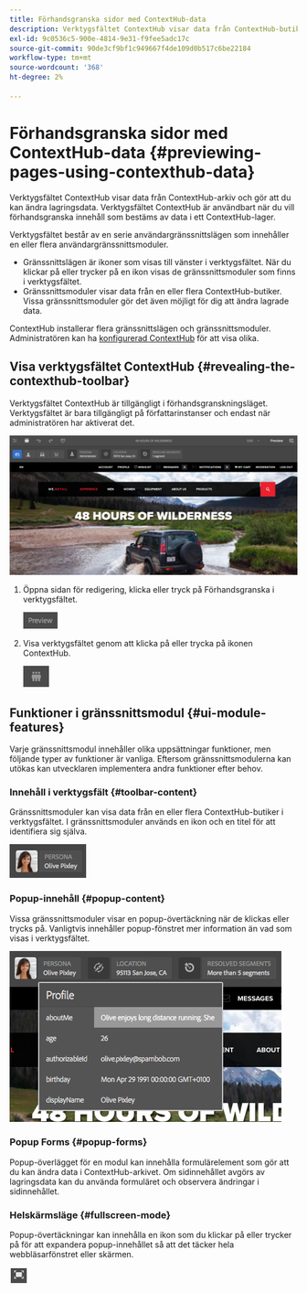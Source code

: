 ```yaml
---
title: Förhandsgranska sidor med ContextHub-data
description: Verktygsfältet ContextHub visar data från ContextHub-butiker och gör att du kan ändra lagringsdata. Det är användbart för förhandsgranskning av innehåll
exl-id: 9c0536c5-900e-4814-9e31-f9fee5adc17c
source-git-commit: 90de3cf9bf1c949667f4de109d0b517c6be22184
workflow-type: tm+mt
source-wordcount: '368'
ht-degree: 2%

---
```


# Förhandsgranska sidor med ContextHub-data  {#previewing-pages-using-contexthub-data}

Verktygsfältet ContextHub visar data från ContextHub-arkiv och gör att du kan ändra lagringsdata. Verktygsfältet ContextHub är användbart när du vill förhandsgranska innehåll som bestäms av data i ett ContextHub-lager.

Verktygsfältet består av en serie användargränssnittslägen som innehåller en eller flera användargränssnittsmoduler.

* Gränssnittslägen är ikoner som visas till vänster i verktygsfältet. När du klickar på eller trycker på en ikon visas de gränssnittsmoduler som finns i verktygsfältet.
* Gränssnittsmoduler visar data från en eller flera ContextHub-butiker. Vissa gränssnittsmoduler gör det även möjligt för dig att ändra lagrade data.

ContextHub installerar flera gränssnittslägen och gränssnittsmoduler. Administratören kan ha [konfigurerad ContextHub](/help/implementing/developing/personalization/configuring-contexthub.md) för att visa olika.

## Visa verktygsfältet ContextHub {#revealing-the-contexthub-toolbar}

Verktygsfältet ContextHub är tillgängligt i förhandsgranskningsläget. Verktygsfältet är bara tillgängligt på författarinstanser och endast när administratören har aktiverat det.

![Verktygsfältet ContextHub](/help/sites-cloud/authoring/assets/contexthub-toolbar.png)

1. Öppna sidan för redigering, klicka eller tryck på Förhandsgranska i verktygsfältet.

   ![Knappen Förhandsgranska](/help/sites-cloud/authoring/assets/contexthub-preview-button.png)

1. Visa verktygsfältet genom att klicka på eller trycka på ikonen ContextHub.

   ![Knappen ContextHub](/help/sites-cloud/authoring/assets/contexthub-button.png)

## Funktioner i gränssnittsmodul {#ui-module-features}

Varje gränssnittsmodul innehåller olika uppsättningar funktioner, men följande typer av funktioner är vanliga. Eftersom gränssnittsmodulerna kan utökas kan utvecklaren implementera andra funktioner efter behov.

### Innehåll i verktygsfält {#toolbar-content}

Gränssnittsmoduler kan visa data från en eller flera ContextHub-butiker i verktygsfältet. I gränssnittsmoduler används en ikon och en titel för att identifiera sig själva.

![ContextHub-profiler](/help/sites-cloud/authoring/assets/contexthub-persona-button.png)

### Popup-innehåll {#popup-content}

Vissa gränssnittsmoduler visar en popup-övertäckning när de klickas eller trycks på. Vanligtvis innehåller popup-fönstret mer information än vad som visas i verktygsfältet.

![Profilinformation för ContextHub](/help/sites-cloud/authoring/assets/contexthub-profile.png)

### Popup Forms {#popup-forms}

Popup-överlägget för en modul kan innehålla formulärelement som gör att du kan ändra data i ContextHub-arkivet. Om sidinnehållet avgörs av lagringsdata kan du använda formuläret och observera ändringar i sidinnehållet.

### Helskärmsläge {#fullscreen-mode}

Popup-övertäckningar kan innehålla en ikon som du klickar på eller trycker på för att expandera popup-innehållet så att det täcker hela webbläsarfönstret eller skärmen.

![Helskärmsknapp](/help/sites-cloud/authoring/assets/contexthub-fullscreen.png)

